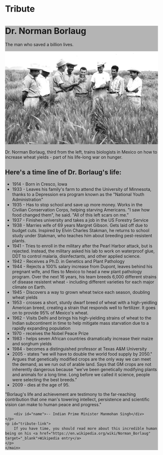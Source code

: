 # Tribute
<html lang="en">
<head>
    <meta charset="UTF-8">
    <meta name="viewport" content="width=device-width, initial-scale=1.0">
    <title>Tribute Page</title>
    <style>
       main{
    background-color: rgb(180,180,180);
}

#title {
    text-align: center;
    background-color: rgb(180,180,180);
    padding: 50px 50px 5px 50px;
    font-family: sans-serif;
    font-size: 40px;
}

p {
    text-align: center;
    font-family: sans-serif;
    background-color: rgb(180,180,180);
}

#image {
    padding: 100px 50px 5px 150px;
}

h2 {
    text-align: center;
    padding-top: 50px;
}

ul {
    padding-top: 30px;
    padding-left: 400px;
    padding-right: 300px;
}

span {
    font-weight: bold;
}

li {
    padding: 10px;
}

#pm {
    padding-right: 300px;
    padding-left: 300px;
    padding-top: 20px;
}

#tribute-link {
    font-weight: bolder;
    font-size: larger;
}

#name {
    padding-left: 300px;
} 
    </style>
</head>
<body>
    <main>
    <h1 id="title">Dr. Norman Borlaug</h1>
    <p >The man who saved a billion lives.</p>
    <div id="image-div">
        <img id="image" src="free.jpg" />
        <p id="img-caption">Dr. Norman Borlaug, third from the left, trains biologists in Mexico on how to increase wheat yields - part of his life-long war on hunger.</p>
    </div>
    <h2>Here's a time line of Dr. Borlaug's life:</h2>
    <p id="tribute-info">
        <ul>
            <li><span>1914</span> - Born in Cresco, Iowa</li>
            <li><span>1933</span> -  Leaves his family's farm to attend the University of Minnesota, thanks to a Depression era program known as the "National Youth Administration"</li>
            <li><span>1935</span> - Has to stop school and save up more money. Works in the Civilian Conservation Corps, helping starving Americans. "I saw how food changed them", he said. "All of this left scars on me."</li>
            <li><span>1937</span> - Finishes university and takes a job in the US Forestry Service</li>
            <li><span>1938</span> - Marries wife of 69 years Margret Gibson. Gets laid off due to budget cuts. Inspired by Elvin Charles Stakman, he returns to school study under Stakman, who teaches him about breeding pest-resistent plants.</li>
            <li><span>1941</span> - Tries to enroll in the military after the Pearl Harbor attack, but is rejected. Instead, the military asked his lab to work on waterproof glue, DDT to control malaria, disinfectants, and other applied science.</li>
            <li><span>1942</span> - Receives a Ph.D. in Genetics and Plant Pathology</li>
            <li><span>1944</span> - Rejects a 100% salary increase from Dupont, leaves behind his pregnant wife, and flies to Mexico to head a new plant pathology program. Over the next 16 years, his team breeds 6,000 different strains of disease resistent wheat - including different varieties for each major climate on Earth.</li>
            <li><span>1945</span> -  Discovers a way to grown wheat twice each season, doubling wheat yields</li>
            <li><span>1953</span> - crosses a short, sturdy dwarf breed of wheat with a high-yeidling American breed, creating a strain that responds well to fertilizer. It goes on to provide 95% of Mexico's wheat.</li>
            <li><span>1962</span> - Visits Delhi and brings his high-yielding strains of wheat to the Indian subcontinent in time to help mitigate mass starvation due to a rapidly expanding population</li>
            <li><span>1970</span> -  receives the Nobel Peace Prize</li>
            <li><span>1983</span> - helps seven African countries dramatically increase their maize and sorghum yields</li>
            <li><span>1984</span> - becomes a distinguished professor at Texas A&M University</li>
            <li><span>2005</span> - states "we will have to double the world food supply by 2050." Argues that genetically modified crops are the only way we can meet the demand, as we run out of arable land. Says that GM crops are not inherently dangerous because "we've been genetically modifying plants and animals for a long time. Long before we called it science, people were selecting the best breeds."</li>
            <li><span>2009</span> - dies at the age of 95.</li>
        </ul>
    </p>
    <p id="pm">
        "Borlaug's life and achievement are testimony to the far-reaching contribution that one man's towering intellect, persistence and scientific vision can make to human peace and progress."
    
        <div id="name">-- Indian Prime Minister Manmohan Singh</div>
    </p>
    <p id="tribute-link">
        If you have time, you should read more about this incredible human being on his <a href="https://en.wikipedia.org/wiki/Norman_Borlaug" target="_blank">Wikipedia entry</a>
    </p>
    </main>
</body>
</html>
